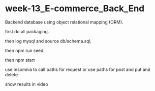 # week-13_E-commerce_Back_End
Backend database using object relational mapping (ORM).


first do all packaging.

then log mysql and source db/schema.sql;

then npm run seed

then npm start

use insomnia to call paths for request or use paths for post and put and delete

show results in video
